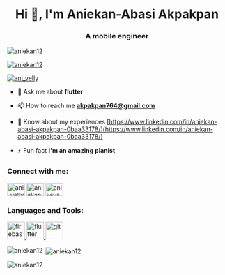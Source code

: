 <h1 align="center">Hi 👋, I'm Aniekan-Abasi Akpakpan</h1>
<h3 align="center">A mobile engineer</h3>

<p align="left"> <img src="https://komarev.com/ghpvc/?username=aniekan12&label=Profile%20views&color=0e75b6&style=flat" alt="aniekan12" /> </p>

<p align="left"> <a href="https://github.com/ryo-ma/github-profile-trophy"><img src="https://github-profile-trophy.vercel.app/?username=aniekan12" alt="aniekan12" /></a> </p>

<p align="left"> <a href="https://twitter.com/ani_velly" target="blank"><img src="https://img.shields.io/twitter/follow/ani_velly?logo=twitter&style=for-the-badge" alt="ani_velly" /></a> </p>

- 💬 Ask me about **flutter**

- 📫 How to reach me **akpakpan764@gmail.com**

- 📄 Know about my experiences [https://www.linkedin.com/in/aniekan-abasi-akpakpan-0baa33178/](https://www.linkedin.com/in/aniekan-abasi-akpakpan-0baa33178/)

- ⚡ Fun fact **I'm an amazing pianist**

<h3 align="left">Connect with me:</h3>
<p align="left">
<a href="https://twitter.com/ani_velly" target="blank"><img align="center" src="https://raw.githubusercontent.com/rahuldkjain/github-profile-readme-generator/master/src/images/icons/Social/twitter.svg" alt="ani_velly" height="30" width="40" /></a>
<a href="https://linkedin.com/in/aniekan-abasi-akpakpan" target="blank"><img align="center" src="https://raw.githubusercontent.com/rahuldkjain/github-profile-readme-generator/master/src/images/icons/Social/linked-in-alt.svg" alt="aniekan-abasi-akpakpan" height="30" width="40" /></a>
<a href="https://www.youtube.com/c/ani keys" target="blank"><img align="center" src="https://raw.githubusercontent.com/rahuldkjain/github-profile-readme-generator/master/src/images/icons/Social/youtube.svg" alt="ani keys" height="30" width="40" /></a>
</p>

<h3 align="left">Languages and Tools:</h3>
<p align="left"> <a href="https://firebase.google.com/" target="_blank"> <img src="https://www.vectorlogo.zone/logos/firebase/firebase-icon.svg" alt="firebase" width="40" height="40"/> </a> <a href="https://flutter.dev" target="_blank"> <img src="https://www.vectorlogo.zone/logos/flutterio/flutterio-icon.svg" alt="flutter" width="40" height="40"/> </a> <a href="https://git-scm.com/" target="_blank"> <img src="https://www.vectorlogo.zone/logos/git-scm/git-scm-icon.svg" alt="git" width="40" height="40"/> </a> </p>

<p><img align="left" src="https://github-readme-stats.vercel.app/api/top-langs?username=aniekan12&show_icons=true&locale=en&layout=compact" alt="aniekan12" /></p>

<p>&nbsp;<img align="center" src="https://github-readme-stats.vercel.app/api?username=aniekan12&show_icons=true&locale=en" alt="aniekan12" /></p>

<p><img align="center" src="https://github-readme-streak-stats.herokuapp.com/?user=aniekan12&" alt="aniekan12" /></p>
